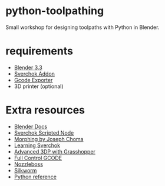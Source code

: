 # python-toolpathing
Small workshop for designing toolpaths with Python in Blender.

# requirements

- [Blender 3.3](https://www.blender.org/download)
- [Sverchok Addon](https://github.com/nortikin/sverchok)
- [Gcode Exporter](https://github.com/alessandro-zomparelli/gcode-exporter)
- 3D printer (optional)

# Extra resources

- [Blender Docs](https://nortikin.github.io/sverchok/docs/nodes/script/script1_lite.html)
- [Sverchok Scripted Node](https://nortikin.github.io/sverchok/docs/nodes/script/script1_lite.html)
- [Morphing by Joseph Choma](https://www.amazon.com/Morphing-Mathematical-Transformations-Architects-Designers/dp/1780674139)
- [Learning Sverchok](http://www.codeplastic.com/learning-sverchok-ebook/)
- [Advanced 3DP with Grasshopper](https://www.amazon.com/Advanced-3D-Printing-Grasshopper%C2%AE-Clay/dp/B086Y7CLLC)
- [Full Control GCODE](https://fullcontrolgcode.com/)
- [Nozzleboss](https://github.com/Heinz-Loepmeier/nozzleboss)
- [Silkworm](https://github.com/ProjectSilkworm/Silkworm)
- [Python reference](https://www.w3schools.com/python/default.asp)